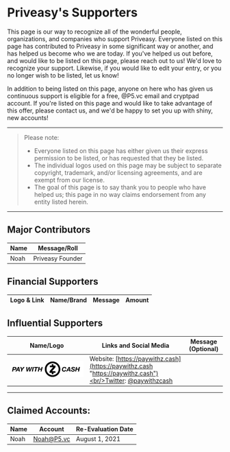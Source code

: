 # Priveasy's Supporters

This page is our way to recognize all of the wonderful people, organizations, and companies who support Priveasy. Everyone listed on this page has contributed to Priveasy in some significant way or another, and has helped us become who we are today. If you've helped us out before, and would like to be listed on this page, please reach out to us! We'd love to recognize your support. Likewise, if you would like to edit your entry, or you no longer wish to be listed, let us know!

In addition to being listed on this page, anyone on here who has given us continuous support is eligible for a free, @P5.vc email and cryptpad account. If you're listed on this page and would like to take advantage of this offer, please contact us, and we'd be happy to set you up with shiny, new accounts!

------------

> Please note:
> - Everyone listed on this page has either given us their express permission to be listed, or has requested that they be listed.
> - The individual logos used on this page may be subject to separate copyright, trademark, and/or licensing agreements, and are exempt from our license.
> - The goal of this page is to say thank you to people who have helped us; this page in no way claims endorsement from any entity listed herein.

------------

## Major Contributors

|Name|Message/Roll|
| ------------ | ------------ |
|Noah|Priveasy Founder|

## Financial Supporters

|Logo & Link|Name/Brand|Message|Amount|
| ------------ | ------------ | ------------ | ------------ |

## Influential Supporters

|Name/Logo|Links and Social Media|Message (Optional)|
| ------------ | ------------ | ------------ |
|[![PayWithZcash](https://raw.githubusercontent.com/P5vc/Documentation/master/About/PayWithZcashLogo.jpeg "PayWithZcash")](https://paywithz.cash "PayWithZcash")|Website: [https://paywithz.cash](https://paywithz.cash "https://paywithz.cash")<br/>Twitter: [@paywithzcash](https://twitter.com/paywithzcash "@paywithzcash")||

------------

## Claimed Accounts:
|Name|Account|Re-Evaluation Date|
| ------------ | ------------ | ------------ |
|Noah|Noah@P5.vc|August 1, 2021|
